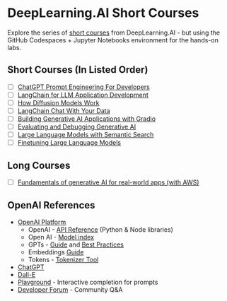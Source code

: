 # DeepLearning.AI Short Courses

Explore the series of [short courses](hhttps://learn.deeplearning.ai/) from DeepLearning.AI - but using the GitHub Codespaces + Jupyter Notebooks environment for the hands-on labs.

## Short Courses (In Listed Order)

 - [ ] [ChatGPT Prompt Engineering For Developers](https://learn.deeplearning.ai/chatgpt-prompt-eng)
 - [ ] [LangChain for LLM Application Development](https://learn.deeplearning.ai/langchain)
 - [ ] [How Diffusion Models Work](https://learn.deeplearning.ai/diffusion-models)
 - [ ] [LangChain Chat With Your Data](https://learn.deeplearning.ai/langchain-chat-with-your-data)
 - [ ] [Building Generative AI Applications with Gradio](https://learn.deeplearning.ai/huggingface-gradio)
 - [ ] [Evaluating and Debugging Generative AI](https://learn.deeplearning.ai/evaluating-debugging-generative-ai)
 - [ ] [Large Language Models with Semantic Search](https://learn.deeplearning.ai/large-language-models-semantic-search/lesson/1/introduction)
 - [ ] [Finetuning Large Language Models](https://learn.deeplearning.ai/finetuning-large-language-models)

## Long Courses
 - [ ] [Fundamentals of generative AI for real-world apps (with AWS)](https://www.deeplearning.ai/courses/generative-ai-with-llms/)


## OpenAI References
 - [OpenAI Platform](https://platform.openai.com/)
    - OpenAI - [API Reference](https://platform.openai.com/docs/api-reference) (Python & Node libraries)
    - Open AI - [Model index](https://platform.openai.com/docs/models/overview)
    - GPTs - [Guide](https://platform.openai.com/docs/guides/gpt) and [Best Practices](https://platform.openai.com/docs/guides/gpt-best-practices)
    - Embeddings [Guide](https://platform.openai.com/docs/guides/embeddings)
    - Tokens - [Tokenizer Tool]() 
 - [ChatGPT](https://chat.openai.com/)
 - [Dall-E](https://labs.openai.com/)
 - [Playground](https://platform.openai.com/playground) - Interactive completion for prompts
 - [Developer Forum](https://community.openai.com/) - Community Q&A